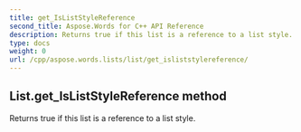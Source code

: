 ```yaml
---
title: get_IsListStyleReference
second_title: Aspose.Words for C++ API Reference
description: Returns true if this list is a reference to a list style. 
type: docs
weight: 0
url: /cpp/aspose.words.lists/list/get_isliststylereference/
---
```

## List.get_IsListStyleReference method


Returns true if this list is a reference to a list style.

